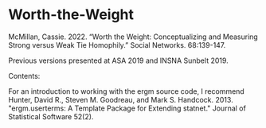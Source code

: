 # Worth-the-Weight

McMillan, Cassie. 2022. “Worth the Weight: Conceptualizing and Measuring Strong versus Weak Tie Homophily.” Social Networks. 68:139-147.

Previous versions presented at ASA 2019 and INSNA Sunbelt 2019.

Contents:


For an introduction to working with the ergm source code, I recommend Hunter, David R., Steven M. Goodreau, and Mark S. Handcock. 2013. "ergm.userterms: A Template Package for Extending statnet." Journal of Statistical Software 52(2).
